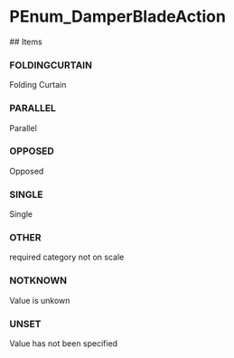 # PEnum_DamperBladeAction

<!-- end of definition -->## Items

### FOLDINGCURTAIN
Folding Curtain

### PARALLEL
Parallel

### OPPOSED
Opposed

### SINGLE
Single

### OTHER
required category not on scale

### NOTKNOWN
Value is unkown

### UNSET
Value has not been specified
